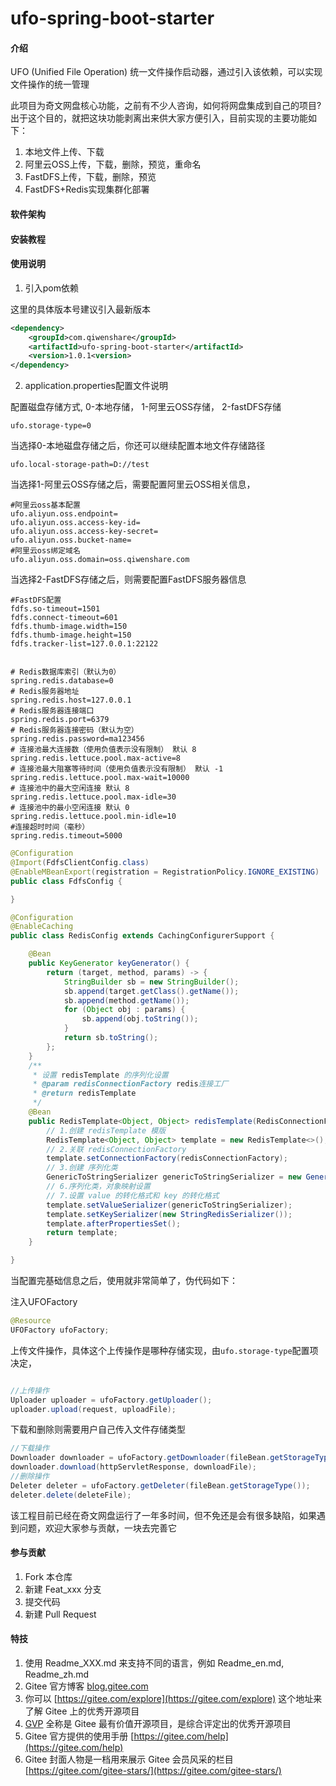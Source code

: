 # ufo-spring-boot-starter

#### 介绍

UFO (Unified File Operation) 统一文件操作启动器，通过引入该依赖，可以实现文件操作的统一管理

此项目为奇文网盘核心功能，之前有不少人咨询，如何将网盘集成到自己的项目?出于这个目的，就把这块功能剥离出来供大家方便引入，目前实现的主要功能如下：

1. 本地文件上传、下载
2. 阿里云OSS上传，下载，删除，预览，重命名
3. FastDFS上传，下载，删除，预览
4. FastDFS+Redis实现集群化部署


#### 软件架构
#### 安装教程

#### 使用说明


1.  引入pom依赖

这里的具体版本号建议引入最新版本
```xml
<dependency>
    <groupId>com.qiwenshare</groupId>
    <artifactId>ufo-spring-boot-starter</artifactId>
    <version>1.0.1<version>
</dependency>
```
2.  application.properties配置文件说明

配置磁盘存储方式, 0-本地存储， 1-阿里云OSS存储， 2-fastDFS存储

```properties
ufo.storage-type=0
```

当选择0-本地磁盘存储之后，你还可以继续配置本地文件存储路径
```properties
ufo.local-storage-path=D://test
```
当选择1-阿里云OSS存储之后，需要配置阿里云OSS相关信息，
```properties
#阿里云oss基本配置
ufo.aliyun.oss.endpoint=
ufo.aliyun.oss.access-key-id=
ufo.aliyun.oss.access-key-secret=
ufo.aliyun.oss.bucket-name=
#阿里云oss绑定域名
ufo.aliyun.oss.domain=oss.qiwenshare.com
```
当选择2-FastDFS存储之后，则需要配置FastDFS服务器信息

```properties
#FastDFS配置
fdfs.so-timeout=1501
fdfs.connect-timeout=601
fdfs.thumb-image.width=150
fdfs.thumb-image.height=150
fdfs.tracker-list=127.0.0.1:22122 
```

```properties

# Redis数据库索引（默认为0）
spring.redis.database=0  
# Redis服务器地址
spring.redis.host=127.0.0.1
# Redis服务器连接端口
spring.redis.port=6379
# Redis服务器连接密码（默认为空）
spring.redis.password=ma123456
# 连接池最大连接数（使用负值表示没有限制） 默认 8
spring.redis.lettuce.pool.max-active=8
# 连接池最大阻塞等待时间（使用负值表示没有限制） 默认 -1
spring.redis.lettuce.pool.max-wait=10000
# 连接池中的最大空闲连接 默认 8
spring.redis.lettuce.pool.max-idle=30
# 连接池中的最小空闲连接 默认 0
spring.redis.lettuce.pool.min-idle=10
#连接超时时间（毫秒）
spring.redis.timeout=5000
```

```java
@Configuration
@Import(FdfsClientConfig.class)
@EnableMBeanExport(registration = RegistrationPolicy.IGNORE_EXISTING)
public class FdfsConfig {

}
```

```java
@Configuration
@EnableCaching
public class RedisConfig extends CachingConfigurerSupport {

    @Bean
    public KeyGenerator keyGenerator() {
        return (target, method, params) -> {
            StringBuilder sb = new StringBuilder();
            sb.append(target.getClass().getName());
            sb.append(method.getName());
            for (Object obj : params) {
                sb.append(obj.toString());
            }
            return sb.toString();
        };
    }
    /**
     * 设置 redisTemplate 的序列化设置
     * @param redisConnectionFactory redis连接工厂
     * @return redisTemplate
     */
    @Bean
    public RedisTemplate<Object, Object> redisTemplate(RedisConnectionFactory redisConnectionFactory) {
        // 1.创建 redisTemplate 模版
        RedisTemplate<Object, Object> template = new RedisTemplate<>();
        // 2.关联 redisConnectionFactory
        template.setConnectionFactory(redisConnectionFactory);
        // 3.创建 序列化类
        GenericToStringSerializer genericToStringSerializer = new GenericToStringSerializer(Object.class);
        // 6.序列化类，对象映射设置
        // 7.设置 value 的转化格式和 key 的转化格式
        template.setValueSerializer(genericToStringSerializer);
        template.setKeySerializer(new StringRedisSerializer());
        template.afterPropertiesSet();
        return template;
    }

}
```

当配置完基础信息之后，使用就非常简单了，伪代码如下：

注入UFOFactory
```java
@Resource
UFOFactory ufoFactory;
```
上传文件操作，具体这个上传操作是哪种存储实现，由`ufo.storage-type`配置项决定，

```java

//上传操作
Uploader uploader = ufoFactory.getUploader();
uploader.upload(request, uploadFile);
```

下载和删除则需要用户自己传入文件存储类型
```java
//下载操作
Downloader downloader = ufoFactory.getDownloader(fileBean.getStorageType());
downloader.download(httpServletResponse, downloadFile);
//删除操作
Deleter deleter = ufoFactory.getDeleter(fileBean.getStorageType());
deleter.delete(deleteFile);

```

该工程目前已经在奇文网盘运行了一年多时间，但不免还是会有很多缺陷，如果遇到问题，欢迎大家参与贡献，一块去完善它

#### 参与贡献

1.  Fork 本仓库
2.  新建 Feat_xxx 分支
3.  提交代码
4.  新建 Pull Request


#### 特技

1.  使用 Readme\_XXX.md 来支持不同的语言，例如 Readme\_en.md, Readme\_zh.md
2.  Gitee 官方博客 [blog.gitee.com](https://blog.gitee.com)
3.  你可以 [https://gitee.com/explore](https://gitee.com/explore) 这个地址来了解 Gitee 上的优秀开源项目
4.  [GVP](https://gitee.com/gvp) 全称是 Gitee 最有价值开源项目，是综合评定出的优秀开源项目
5.  Gitee 官方提供的使用手册 [https://gitee.com/help](https://gitee.com/help)
6.  Gitee 封面人物是一档用来展示 Gitee 会员风采的栏目 [https://gitee.com/gitee-stars/](https://gitee.com/gitee-stars/)
